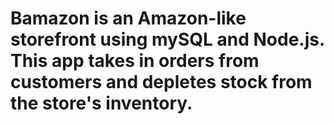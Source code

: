 # Bamazon is an Amazon-like storefront using mySQL and Node.js. This app takes in orders from customers and depletes stock from the store's inventory.